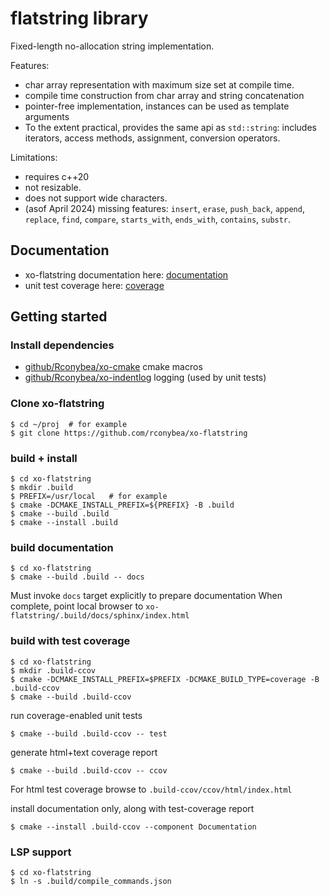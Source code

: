 # flatstring library

Fixed-length no-allocation string implementation.

Features:
- char array representation with maximum size set at compile time.
- compile time construction from char array and string concatenation
- pointer-free implementation, instances can be used as template arguments
- To the extent practical, provides the same api as `std::string`: includes iterators,
  access methods, assignment, conversion operators.

Limitations:
- requires c++20
- not resizable.
- does not support wide characters.
- (asof April 2024) missing features: `insert`, `erase`, `push_back`, `append`, `replace`,
  `find`, `compare`, `starts_with`, `ends_with`, `contains`, `substr`.

## Documentation

- xo-flatstring documentation here: [documentation](https://rconybea.github.io/web/xo-flatstring/html/index.html)
- unit test coverage here: [coverage](https://rconybea.github.io/web/xo-flatstring/ccov/html/index.html)

## Getting started

### Install dependencies

- [github/Rconybea/xo-cmake](https://github.com/Rconybea/xo-cmake) cmake macros
- [github/Rconybea/xo-indentlog](https://github.com/Rconybea/indentlog) logging (used by unit tests)

### Clone xo-flatstring

```
$ cd ~/proj  # for example
$ git clone https://github.com/rconybea/xo-flatstring
```

### build + install
```
$ cd xo-flatstring
$ mkdir .build
$ PREFIX=/usr/local   # for example
$ cmake -DCMAKE_INSTALL_PREFIX=${PREFIX} -B .build
$ cmake --build .build
$ cmake --install .build
```

### build documentation
```
$ cd xo-flatstring
$ cmake --build .build -- docs
```

Must invoke `docs` target explicitly to prepare documentation
When complete, point local browser to `xo-flatstring/.build/docs/sphinx/index.html`

### build with test coverage
```
$ cd xo-flatstring
$ mkdir .build-ccov
$ cmake -DCMAKE_INSTALL_PREFIX=$PREFIX -DCMAKE_BUILD_TYPE=coverage -B .build-ccov
$ cmake --build .build-ccov
```

run coverage-enabled unit tests
```
$ cmake --build .build-ccov -- test
```

generate html+text coverage report
```
$ cmake --build .build-ccov -- ccov
```

For html test coverage browse to `.build-ccov/ccov/html/index.html`

install documentation only, along with test-coverage report
```
$ cmake --install .build-ccov --component Documentation
```

### LSP support
```
$ cd xo-flatstring
$ ln -s .build/compile_commands.json
```
